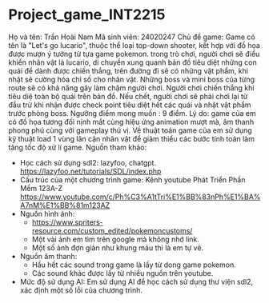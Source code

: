 # Project_game_INT2215
Họ và tên: Trần Hoài Nam
Mã sinh viên: 24020247
Chủ đề game: Game có tên là "Let's go lucario", thuộc thể loại top-down shooter, kết hợp với đồ họa được mượn ý tưởng từ tựa game pokemon. trong trò chơi, người chơi sẽ điểu khiển nhân vật là lucario, di chuyển xung quanh bản đồ tiêu diệt những con quái để dành được chiến thắng, trên đường đi sẽ có những vật phẩm, khi nhặt sẽ cường hóa chỉ số cho nhân vật. Những boss và mini boss của từng route sẽ có khả năng gây làm chậm người chơi. Người chơi chiến thắng khi tiêu diệ toàn bộ quái trên bản đồ. Nếu chết, người chơi sẽ phải chơi lại từ đầu trừ khi nhận được check point tiêu diệt hết các quái và nhặt vật phẩm trước phòng boss.
Ngưỡng điểm mong muốn : 9 điểm.
Lý do: game của em có đồ họa tương đối nịnh mắt cùng hiệu ứng animation mượt mà, âm thanh phong phú cùng với gameplay thú vị. Về thuật toán game của em sử dụng kỹ thuật load 1 vùng lân cận nhân vật để giảm thiểu các bước tính toán làm tăng tốc độ xử lí game.
Nguồn tham khảo:
- Học cách sử dụng sdl2: lazyfoo, chatgpt. https://lazyfoo.net/tutorials/SDL/index.php
- Cấu trúc của một chương trình game: Kênh youtube Phát Triển Phần Mềm 123A-Z https://www.youtube.com/c/Ph%C3%A1tTri%E1%BB%83nPh%E1%BA%A7nM%E1%BB%81m123AZ
- Nguồn hình ảnh:
  + https://www.spriters-resource.com/custom_edited/pokemoncustoms/
  + Một vài ảnh em tìm trên google mà không nhớ link.
  + Một số ảnh đợn giản như khung máu thì là em tự vẽ.
- Nguồn âm thanh:
  + Hầu hết các sound trong game là lấy từ dong game pokemon.
  + Các sound khác được lấy từ nhiều nguồn trên youtube.
- Mức độ sử dụng AI: Em sử dụng AI để học cách sử dụng thư viện sdl2, xác định một số lỗi của chương trình. 
